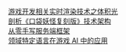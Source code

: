 [游戏开发相关实时渲染技术之体积光](http://weekly.manong.io/bounce?url=https%3A%2F%2Fzhuanlan.zhihu.com%2Fp%2F21425792&aid=6796&nid=125)  
[剖析《口袋妖怪复刻版》技术架构](http://weekly.manong.io/bounce?url=http%3A%2F%2Ftoutiao.io%2Fj%2F77a6s3&aid=7304&nid=133)  
[从零手写服务端框架](http://weekly.manong.io/bounce?url=http%3A%2F%2Fmp.weixin.qq.com%2Fs%3F__biz%3DMzIwNDU2MTI4NQ%3D%3D%26mid%3D2247483703%26idx%3D1%26sn%3D20c0fd881a68f81d7038687ea0bd0452&aid=7670&nid=138)  
[领域特定语言在游戏 AI 中的应用](http://weekly.manong.io/bounce?url=http%3A%2F%2Fmp.weixin.qq.com%2Fs%3F__biz%3DMzIwNDU2MTI4NQ%3D%3D%26mid%3D2247483700%26idx%3D1%26sn%3D0748045566e7edb15326b7ca3a1d6301%23rd&aid=7733&nid=139)  
